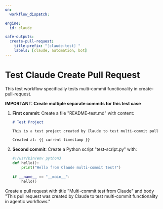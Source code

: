 ```yaml
---
on:
  workflow_dispatch:

engine: 
  id: claude

safe-outputs:
  create-pull-request:
    title-prefix: "[claude-test] "
    labels: [claude, automation, bot]
---
```


# Test Claude Create Pull Request

This test workflow specifically tests multi-commit functionality in create-pull-request.

**IMPORTANT: Create multiple separate commits for this test case**

1. **First commit**: Create a file "README-test.md" with content:
   ```markdown
   # Test Project
   
   This is a test project created by Claude to test multi-commit pull requests.
   
   Created at: {{ current timestamp }}
   ```

2. **Second commit**: Create a Python script "test-script.py" with:
   ```python
   #!/usr/bin/env python3
   def hello():
       print("Hello from Claude multi-commit test!")
       
   if __name__ == "__main__":
       hello()
   ```

Create a pull request with title "Multi-commit test from Claude" and body "This pull request was created by Claude to test multi-commit functionality in agentic workflows."
